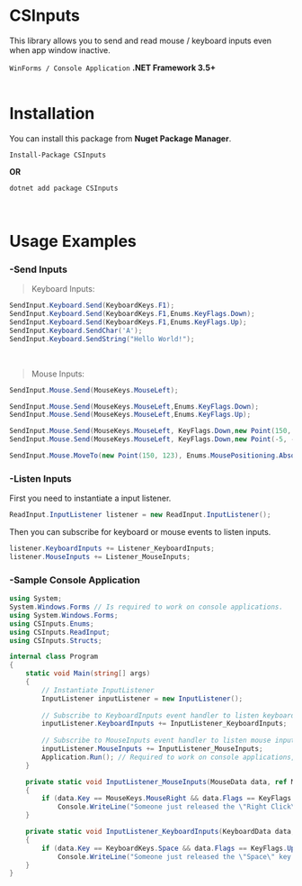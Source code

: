 # CSInputs
This library allows you to send and read mouse / keyboard inputs even when app window inactive.


`WinForms / Console Application`
**.NET Framework 3.5+**<br/><br/>

# Installation
You can install this package from **Nuget Package Manager**.
```console
Install-Package CSInputs
```
**OR**
```console
dotnet add package CSInputs
```
<br/>

# Usage Examples

### -Send Inputs

>Keyboard Inputs:
```cs
SendInput.Keyboard.Send(KeyboardKeys.F1);
SendInput.Keyboard.Send(KeyboardKeys.F1,Enums.KeyFlags.Down);
SendInput.Keyboard.Send(KeyboardKeys.F1,Enums.KeyFlags.Up);
SendInput.Keyboard.SendChar('A');
SendInput.Keyboard.SendString("Hello World!");
```
<br/>

>Mouse Inputs:
```cs
SendInput.Mouse.Send(MouseKeys.MouseLeft);

SendInput.Mouse.Send(MouseKeys.MouseLeft,Enums.KeyFlags.Down);
SendInput.Mouse.Send(MouseKeys.MouseLeft,Enums.KeyFlags.Up);

SendInput.Mouse.Send(MouseKeys.MouseLeft, KeyFlags.Down,new Point(150, 123),MousePositioning.Absolute);
SendInput.Mouse.Send(MouseKeys.MouseLeft, KeyFlags.Down,new Point(-5, -30),MousePositioning.Relative);

SendInput.Mouse.MoveTo(new Point(150, 123), Enums.MousePositioning.Absolute);
```

### -Listen Inputs
First you need to instantiate a input listener.
```cs
ReadInput.InputListener listener = new ReadInput.InputListener();
```
Then you can subscribe for keyboard or mouse events to listen inputs.
```cs
listener.KeyboardInputs += Listener_KeyboardInputs;
listener.MouseInputs += Listener_MouseInputs;
```

### -Sample Console Application
```cs
using System;
System.Windows.Forms // Is required to work on console applications.
using System.Windows.Forms; 
using CSInputs.Enums;
using CSInputs.ReadInput;
using CSInputs.Structs;

internal class Program
{
    static void Main(string[] args)
    {
        // Instantiate InputListener
        InputListener inputListener = new InputListener();
        
        // Subscribe to KeyboardInputs event handler to listen keyboard inputs.
        inputListener.KeyboardInputs += InputListener_KeyboardInputs;
        
        // Subscribe to MouseInputs event handler to listen mouse inputs.
        inputListener.MouseInputs += InputListener_MouseInputs;
        Application.Run(); // Required to work on console applications,
    }

    private static void InputListener_MouseInputs(MouseData data, ref ModifierKey modifierKey)
    {
        if (data.Key == MouseKeys.MouseRight && data.Flags == KeyFlags.Up)
            Console.WriteLine("Someone just released the \"Right Click\"!");
    }

    private static void InputListener_KeyboardInputs(KeyboardData data, ref ModifierKey modifierKey)
    {
        if (data.Key == KeyboardKeys.Space && data.Flags == KeyFlags.Up)
            Console.WriteLine("Someone just released the \"Space\" key!");
    }
}
```

